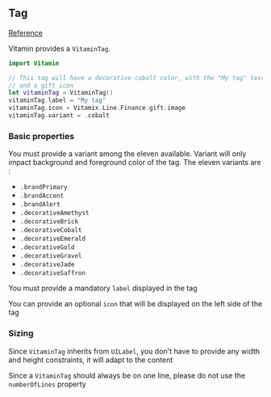 ## Tag
[Reference](https://www.decathlon.design/726f8c765/p/129f57-tag/b/1008b6)

Vitamin provides a `VitaminTag`.

```swift
import Vitamin

// This tag will have a decorative cobalt color, with the "My tag" text
// and a gift icon
let vitaminTag = VitaminTag()
vitaminTag.label = "My tag"
vitaminTag.icon = Vitamix.Line.Finance.gift.image
vitaminTag.variant = .cobalt
```

### Basic properties

You must provide a variant among the eleven available. Variant will only impact background and foreground color of the tag.
The eleven variants are :
- `.brandPrimary`
- `.brandAccent`
- `.brandAlert`
- `.decorativeAmethyst`
- `.decorativeBrick`
- `.decorativeCobalt`
- `.decorativeEmerald`
- `.decorativeGold`
- `.decorativeGravel`
- `.decorativeJade`
- `.decorativeSaffron`

You must provide a mandatory `label` displayed in the tag

You can provide an optional `icon` that will be displayed on the left side of the tag


### Sizing

Since `VitaminTag` inherits from `UILabel`, you don't have to provide any width and height constraints, it will adapt to the content

Since a `VitaminTag` should always be on one line, please do not use the `numberOfLines` property
